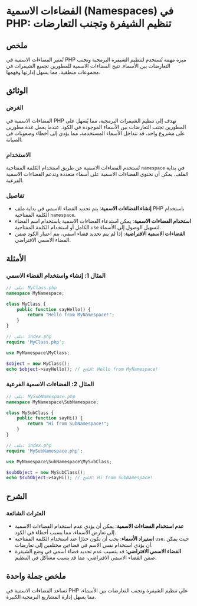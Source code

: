 <!--
Meta Description: # الفضاءات الاسمية (Namespaces) في PHP: تنظيم الشيفرة وتجنب التعارضات ## ملخص تُعتبر الفضاءات الاسمية في PHP ميزة مهمة تُستخدم لتنظيم الشيفرة البرمجية...
Meta Keywords: الفضاءات, الاسمية, php, الأسماء, استخدام
-->

# الفضاءات الاسمية (Namespaces) في PHP: تنظيم الشيفرة وتجنب التعارضات

## ملخص
تُعتبر الفضاءات الاسمية في PHP ميزة مهمة تُستخدم لتنظيم الشيفرة البرمجية وتجنب التعارضات بين الأسماء. تتيح الفضاءات الاسمية للمطورين تجميع الشيفرات في مجموعات منطقية، مما يسهل إدارتها وفهمها.

## الوثائق
### الغرض
الفضاءات الاسمية في PHP تهدف إلى تنظيم الشيفرات البرمجية، مما يُسهل على المطورين تجنب التعارضات بين الأسماء الموجودة في الكود. عندما يعمل عدة مطورين على مشروع واحد، قد تتداخل الأسماء المستخدمة، مما يؤدي إلى أخطاء وصعوبات في الصيانة.

### الاستخدام
تُستخدم الفضاءات الاسمية عن طريق استخدام الكلمة المفتاحية `namespace` في بداية الملف. يمكن أن تحتوي الفضاءات الاسمية على أسماء متعددة وتدعم الفضاءات الاسمية الفرعية.

### تفاصيل
- **إنشاء الفضاءات الاسمية**: يتم تحديد الفضاء الاسمي في بداية ملف PHP باستخدام الكلمة المفتاحية `namespace`.
- **استخدام الفضاءات الاسمية**: يمكن استدعاء الفضاءات الاسمية باستخدام اسم الفضاء الكامل أو استخدام الكلمة المفتاحية `use` لتسهيل الوصول إلى الأسماء.
- **الفضاءات الاسمية الافتراضية**: إذا لم يتم تحديد فضاء اسمي، يتم اعتبار الكود ضمن الفضاء الاسمي الافتراضي.

## الأمثلة
### المثال 1: إنشاء واستخدام الفضاء الاسمي
```php
// ملف: MyClass.php
namespace MyNamespace;

class MyClass {
    public function sayHello() {
        return "Hello from MyNamespace!";
    }
}
```

```php
// ملف: index.php
require 'MyClass.php';

use MyNamespace\MyClass;

$object = new MyClass();
echo $object->sayHello(); // الناتج: Hello from MyNamespace!
```

### المثال 2: الفضاءات الاسمية الفرعية
```php
// ملف: MySubNamespace.php
namespace MyNamespace\SubNamespace;

class MySubClass {
    public function sayHi() {
        return "Hi from SubNamespace!";
    }
}
```

```php
// ملف: index.php
require 'MySubNamespace.php';

use MyNamespace\SubNamespace\MySubClass;

$subObject = new MySubClass();
echo $subObject->sayHi(); // الناتج: Hi from SubNamespace!
```

## الشرح
### العثرات الشائعة
- **عدم استخدام الفضاءات الاسمية**: يمكن أن يؤدي عدم استخدام الفضاءات الاسمية إلى تعارض الأسماء، مما يسبب أخطاء في الكود.
- **استيراد الأسماء**: يجب أن تكون حذرًا عند استخدام الكلمة المفتاحية `use`، حيث يمكن أن يؤدي استخدام نفس الاسم في فضاءين مختلفين إلى تعارضات.
- **الفضاء الاسمي الافتراضي**: قد يتسبب عدم تحديد فضاء اسمي في وضع الشيفرة ضمن الفضاء الاسمي الافتراضي، مما قد يسبب مشاكل في التنظيم.

## ملخص جملة واحدة
تساعد الفضاءات الاسمية في PHP على تنظيم الشيفرة وتجنب التعارضات بين الأسماء، مما يسهل إدارة المشاريع البرمجية الكبيرة.